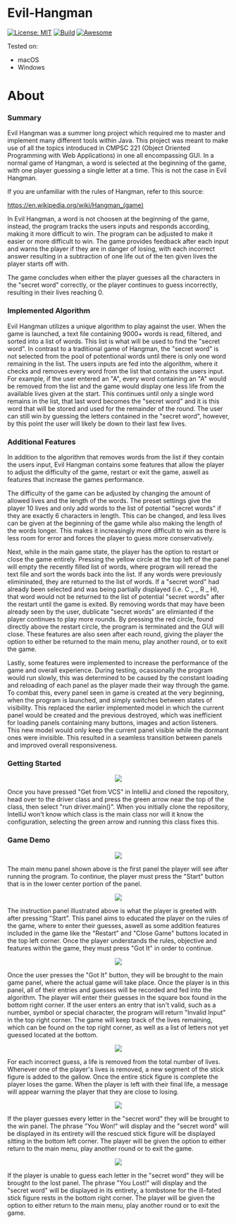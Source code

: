 # Evil-Hangman
[![License: MIT](https://img.shields.io/badge/License-MIT-yellow.svg)](https://opensource.org/licenses/MIT)
[![Build](https://img.shields.io/badge/Build-passing-<COLOR>.svg)](https://shields.io/)
[![Awesome](https://cdn.rawgit.com/sindresorhus/awesome/d7305f38d29fed78fa85652e3a63e154dd8e8829/media/badge.svg)](https://github.com/sindresorhus/awesome)  

Tested on:
- macOS
- Windows

# About

### Summary
Evil Hangman was a summer long project which required me to master and implement many different tools within Java. This project was meant to make use of all the topics introduced in CMPSC 221 (Object Oriented Programming with Web Applications) in one all encompassing GUI. In a normal game of Hangman, a word is selected at the beginning of the game, with one player guessing a single letter at a time. This is not the case in Evil Hangman. 

If you are unfamiliar with the rules of Hangman, refer to this source:

https://en.wikipedia.org/wiki/Hangman_(game)

In Evil Hangman, a word is not choosen at the beginning of the game, instead, the program tracks the users inputs and responds according, making it more difficult to win. The program can be adjusted to make it easier or more difficult to win. The game provides feedback after each input and warns the player if they are in danger of losing, with each incorrect answer resulting in a subtraction of one life out of the ten given lives the player starts off with. 

The game concludes when either the player guesses all the characters in the "secret word" correctly, or the player continues to guess incorrectly, resulting in their lives reaching 0. 

### Implemented Algorithm 
Evil Hangman utilizes a unique algorithm to play against the user. When the game is launched, a text file containing 9000+ words is read, filtered, and sorted into a list of words. This list is what will be used to find the "secret word". In contrast to a traditional game of Hangman, the "secret word" is not selected from the pool of potentional words until there is only one word remaining in the list. The users inputs are fed into the algorithm, where it checks and removes every word from the list that contains the users input. For example, if the user entered an "A", every word containing an "A" would be removed from the list and the game would display one less life from the available lives given at the start. This continues until only a single word remains in the list, that last word becomes the "secret word" and it is this word that will be stored and used for the remainder of the round. The user can still win by guessing the letters contained in the "secret word", however, by this point the user will likely be down to their last few lives. 

### Additional Features
In addition to the algorithm that removes words from the list if they contain the users input, Evil Hangman contains some features that allow the player to adjust the difficulty of the game, restart or exit the game, aswell as features that increase the games performance. 

The difficulty of the game can be adjusted by changing the amount of allowed lives and the length of the words. The preset settings give the player 10 lives and only add words to the list of potential "secret words" if they are exactly 6 characters in length. This can be changed, and less lives can be given at the beginning of the game while also making the length of the words longer. This makes it increasingly more difficult to win as there is less room for error and forces the player to guess more conservatively. 

Next, while in the main game state, the player has the option to restart or close the game entirely. Pressing the yellow circle at the top left of the panel will empty the recently filled list of words, where program will reread the text file and sort the words back into the list. If any words were previously elimininated, they are returned to the list of words. If a "secret word" had already been selected and was being partially displayed (i.e. C _ _ R _ H), that word would not be returned to the list of potential "secret words" after the restart until the game is exited. By removing words that may have been already seen by the user, dublicate "secret words" are elimianted if the player continues to play more rounds. By pressing the red circle, found directly above the restart circle, the program is terminated and the GUI will close. These features are also seen after each round, giving the player the option to either be returned to the main menu, play another round, or to exit the game. 

Lastly, some features were implemented to increase the performance of the game and overall experience. During testing, ocassionally the program would run slowly, this was determined to be caused by the constant loading and reloading of each panel as the player made their way through the game. To combat this, every panel seen in game is created at the very beginning, when the program is launched, and simply switches between states of visibility. This replaced the earlier implemented model in which the current panel would be created and the previous destroyed, which was inefficient for loading panels containing many buttons, images and action listeners. This new model would only keep the current panel visible while the dormant ones were invisible. This resulted in a seamless transition between panels and improved overall responsiveness. 

### Getting Started 

<p align="center">
<img src= "https://github.com/UbriJr/Evil-Hangman/blob/master/images/run.png" />
</p>

Once you have pressed "Get from VCS" in IntelliJ and cloned the repository, head over to the driver class and press the green arrow near the top of the class, then select "run driver.main()". When you initially clone the repository, IntelliJ won't know which class is the main class nor will it know the configuration, selecting the green arrow and running this class fixes this. 


### Game Demo


<p align="center">
<img src= "https://github.com/UbriJr/Evil-Hangman/blob/master/images/x1.png" />
</p>

The main menu panel shown above is the first panel the player will see after running the program. To continue, the player must press the "Start" button that is in the lower center portion of the panel.



<p align="center">
<img src= "https://github.com/UbriJr/Evil-Hangman/blob/master/images/x2.png" />
</p>

The instruction panel illustrated above is what the player is greeted with after pressing "Start". This panel aims to educated the player on the rules of the game, where to enter their guesses, aswell as some addition features included in the game like the "Restart" and "Close Game" buttons located in the top left corner. Once the player understands the rules, objective and features within the game, they must press "Got It" in order to continue. 



<p align="center">
<img src= "https://github.com/UbriJr/Evil-Hangman/blob/master/images/x3.png" />
</p>

Once the user presses the "Got It" button, they will be brought to the main game panel, where the actual game will take place. Once the player is in this panel, all of their entries and guesses will be recorded and fed into the algorithm. The player will enter their guesses in the square box found in the bottom right corner. If the user enters an entry that isn't valid, such as a number, symbol or special character, the program will return "Invalid Input" in the top right corner. The game will keep track of the lives remaining, which can be found on the top right corner, as well as a list of letters not yet guessed located at the bottom.



<p align="center">
<img src="https://github.com/UbriJr/Evil-Hangman/blob/master/images/x4.png" />
</p>

For each incorrect guess, a life is removed from the total number of lives. Whenever one of the player's lives is removed, a new segment of the stick figure is added to the gallow. Once the entire stick figure is complete the player loses the game. When the player is left with their final life, a message will appear warning the player that they are close to losing.


<p align="center">
<img src="https://github.com/UbriJr/Evil-Hangman/blob/master/images/x5.png" />
</p>

If the player guesses every letter in the "secret word" they will be brought to the win panel. The phrase "You Won!" will display and the "secret word" will be displayed in its entirety will the rescued stick figure will be displayed sitting in the bottom left corner. The player will be given the option to either return to the main menu, play another round or to exit the game.



<p align="center">
<img src="https://github.com/UbriJr/Evil-Hangman/blob/master/images/x6.png" />
</p>

If the player is unable to guess each letter in the "secret word" they will be brought to the lost panel. The phrase "You Lost!" will display and the "secret word" will be displayed in its entirety, a tombstone for the ill-fated stick figure rests in the bottom right corner. The player will be given the option to either return to the main menu, play another round or to exit the game.


